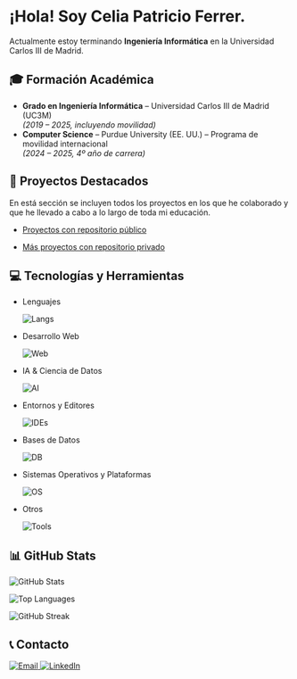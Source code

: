 # ¡Hola! Soy Celia Patricio Ferrer.

Actualmente estoy terminando **Ingeniería Informática** en la Universidad Carlos III de Madrid.


## 🎓 Formación Académica

- **Grado en Ingeniería Informática** – Universidad Carlos III de Madrid (UC3M)  
  *(2019 – 2025, incluyendo movilidad)*  
- **Computer Science** – Purdue University (EE. UU.) – Programa de movilidad internacional  
  *(2024 – 2025, 4º año de carrera)*


## 📍 Proyectos Destacados

En está sección se incluyen todos los proyectos en los que he colaborado y que he llevado a cabo a lo largo de toda mi educación.

- [Proyectos con repositorio público](proyectos_publicos.md)

- [Más proyectos con repositorio privado](proyectos_privados.md)


## 💻 Tecnologías y Herramientas

- Lenguajes
    
    ![Langs](https://skillicons.dev/icons?i=c,cpp,python,java,js,php,r,bash)

- Desarrollo Web
    
    ![Web](https://skillicons.dev/icons?i=html,css,jquery,nodejs,npm)

- IA & Ciencia de Datos
    
    ![AI](https://skillicons.dev/icons?i=pytorch,tensorflow,scikit-learn)

- Entornos y Editores
    
    ![IDEs](https://skillicons.dev/icons?i=vscode,pycharm,clion,anaconda)

- Bases de Datos
    
    ![DB](https://skillicons.dev/icons?i=mysql,sqlite)

- Sistemas Operativos y Plataformas
    
    ![OS](https://skillicons.dev/icons?i=apple,linux,ubuntu,windows,raspberrypi)

- Otros
    
    ![Tools](https://skillicons.dev/icons?i=git,github,figma,discord)


## 📊 GitHub Stats

![GitHub Stats](https://github-readme-stats.vercel.app/api?username=celiapatricio&show_icons=true&theme=material-palenight&count_private=true)

![Top Languages](https://github-readme-stats.vercel.app/api/top-langs/?username=celiapatricio&layout=donut&langs_count=20&hide_progress=false&count_private=true&show_icons=true&hide=jupyter%20notebook&theme=material-palenight)

![GitHub Streak](https://streak-stats.demolab.com?user=celiapatricio&theme=material-palenight)


## 📞 Contacto

<p>
    <a href="mailto:cpatricioferrer@gmail.com">
        <img src="https://img.shields.io/badge/Email-D14836?style=for-the-badge&logo=gmail&logoColor=white" alt="Email" />
    </a>
    <a href="https://www.linkedin.com/in/celiapatricioferrer" target="_blank">
        <img src="https://img.shields.io/badge/LinkedIn-0077B5?style=for-the-badge&logo=linkedin&logoColor=white" alt="LinkedIn" />
    </a>
</p>
